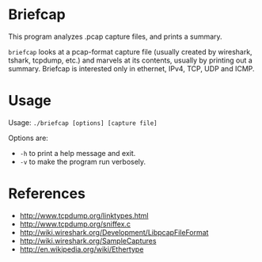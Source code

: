# Briefcap

This program analyzes .pcap capture files, and prints a summary.

`briefcap` looks at a pcap-format capture file (usually created by
wireshark, tshark, tcpdump, etc.) and marvels at its contents, usually
by printing out a summary.  Briefcap is interested only in ethernet,
IPv4, TCP, UDP and ICMP.

# Usage

Usage: `./briefcap [options] [capture file]`

Options are:

  - `-h` to print a help message and exit.
  - `-v` to make the program run verbosely.

# References

  - http://www.tcpdump.org/linktypes.html
  - http://www.tcpdump.org/sniffex.c
  - http://wiki.wireshark.org/Development/LibpcapFileFormat
  - http://wiki.wireshark.org/SampleCaptures
  - http://en.wikipedia.org/wiki/Ethertype
